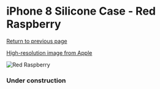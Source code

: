 # iPhone 8 Silicone Case - Red Raspberry

[Return to previous page](/iphone_7)

[High-resolution image from Apple](https://store.storeimages.cdn-apple.com/8756/as-images.apple.com/is/MRFQ2?wid=4500&hei=4500&fmt=png)

<div style="width: 384px"><img src="/everysource/MRFQ2.png" alt="Red Raspberry"></div>

### Under construction
